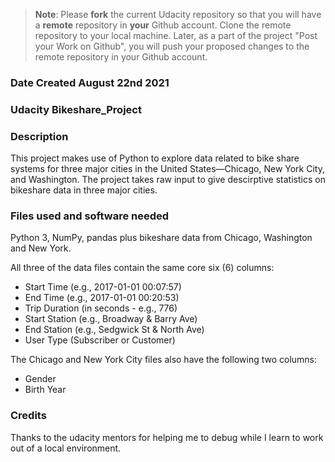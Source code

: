 >**Note**: Please **fork** the current Udacity repository so that you will have a **remote** repository in **your** Github account. Clone the remote repository to your local machine. Later, as a part of the project "Post your Work on Github", you will push your proposed changes to the remote repository in your Github account.

### Date Created August 22nd 2021

### Udacity Bikeshare_Project

### Description
This project makes use of Python to explore data related to bike share systems
for three major cities in the United States—Chicago, New York City, and
Washington. The project takes raw input to give descirptive statistics on
bikeshare data in three major cities.

### Files used and software needed
Python 3, NumPy, pandas plus bikeshare data from Chicago, Washington
and New York.

All three of the data files contain the same core six (6) columns:

* Start Time (e.g., 2017-01-01 00:07:57)
* End Time (e.g., 2017-01-01 00:20:53)
* Trip Duration (in seconds - e.g., 776)
* Start Station (e.g., Broadway & Barry Ave)
* End Station (e.g., Sedgwick St & North Ave)
* User Type (Subscriber or Customer)

The Chicago and New York City files also have the following two columns:

* Gender
* Birth Year

### Credits
Thanks to the udacity mentors for helping me to debug while I learn to work
out of a local environment.
